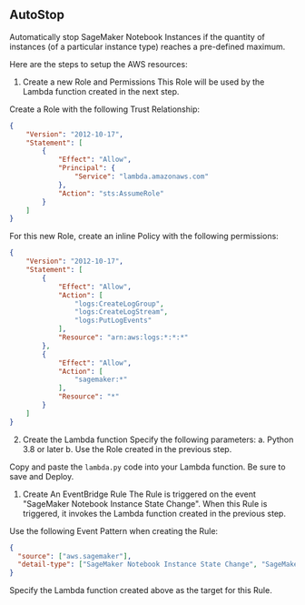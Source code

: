 ## AutoStop 

Automatically stop SageMaker Notebook Instances if the quantity of instances (of a particular instance type) reaches a pre-defined maximum.

Here are the steps to setup the AWS resources:

1. Create a new Role and Permissions
This Role will be used by the Lambda function created in the next step.

Create a Role with the following Trust Relationship:
```json
{
    "Version": "2012-10-17",
    "Statement": [
        {
            "Effect": "Allow",
            "Principal": {
                "Service": "lambda.amazonaws.com"
            },
            "Action": "sts:AssumeRole"
        }
    ]
}
```


For this new Role, create an inline Policy with the following permissions:

```json
{
    "Version": "2012-10-17",
    "Statement": [
        {
            "Effect": "Allow",
            "Action": [
                "logs:CreateLogGroup",
                "logs:CreateLogStream",
                "logs:PutLogEvents"
            ],
            "Resource": "arn:aws:logs:*:*:*"
        },
        {
            "Effect": "Allow",
            "Action": [
                "sagemaker:*"
            ],
            "Resource": "*"
        }
    ]
}
```

2. Create the Lambda function 
Specify the following parameters:
a. Python 3.8 or later
b. Use the Role created in the previous step.

Copy and paste the `lambda.py` code into your Lambda function. Be sure to save and Deploy.


1. Create An EventBridge Rule
The Rule is triggered on the event "SageMaker Notebook Instance State Change". When this Rule is triggered, it invokes the Lambda function created in the previous step.

Use the following Event Pattern when creating the Rule:

```json
{
  "source": ["aws.sagemaker"],
  "detail-type": ["SageMaker Notebook Instance State Change", "SageMaker Endpoint State Change"]
}
```

Specify the Lambda function created above as the target for this Rule.


